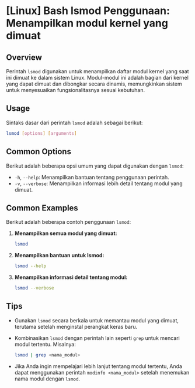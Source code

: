 # [Linux] Bash lsmod Penggunaan: Menampilkan modul kernel yang dimuat

## Overview
Perintah `lsmod` digunakan untuk menampilkan daftar modul kernel yang saat ini dimuat ke dalam sistem Linux. Modul-modul ini adalah bagian dari kernel yang dapat dimuat dan dibongkar secara dinamis, memungkinkan sistem untuk menyesuaikan fungsionalitasnya sesuai kebutuhan.

## Usage
Sintaks dasar dari perintah `lsmod` adalah sebagai berikut:

```bash
lsmod [options] [arguments]
```

## Common Options
Berikut adalah beberapa opsi umum yang dapat digunakan dengan `lsmod`:

- `-h`, `--help`: Menampilkan bantuan tentang penggunaan perintah.
- `-v`, `--verbose`: Menampilkan informasi lebih detail tentang modul yang dimuat.

## Common Examples
Berikut adalah beberapa contoh penggunaan `lsmod`:

1. **Menampilkan semua modul yang dimuat:**

   ```bash
   lsmod
   ```

2. **Menampilkan bantuan untuk lsmod:**

   ```bash
   lsmod --help
   ```

3. **Menampilkan informasi detail tentang modul:**

   ```bash
   lsmod --verbose
   ```

## Tips
- Gunakan `lsmod` secara berkala untuk memantau modul yang dimuat, terutama setelah menginstal perangkat keras baru.
- Kombinasikan `lsmod` dengan perintah lain seperti `grep` untuk mencari modul tertentu. Misalnya:

  ```bash
  lsmod | grep <nama_modul>
  ```

- Jika Anda ingin mempelajari lebih lanjut tentang modul tertentu, Anda dapat menggunakan perintah `modinfo <nama_modul>` setelah menemukan nama modul dengan `lsmod`.